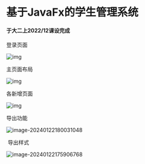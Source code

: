 # 基于JavaFx的学生管理系统

#### 于大二上2022/12课设完成

登录页面

![img](D:\编译器\Java\FxTest\image\clip_image002.jpg)

 

 主页面布局

![img](D:\编译器\Java\FxTest\image\clip_image004.jpg)

各新增页面

![img](D:\编译器\Java\FxTest\image\clip_image006.jpg)

导出功能

![image-20240122180031048](D:\编译器\Java\FxTest\image\image-20240122180031048.png)

​                    导出样式

![image-20240122175906768](D:\编译器\Java\FxTest\image\image-20240122175906768.png)
